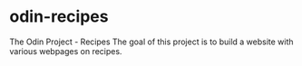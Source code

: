# odin-recipes
The Odin Project - Recipes
The goal of this project is to build a website with various webpages on recipes. 